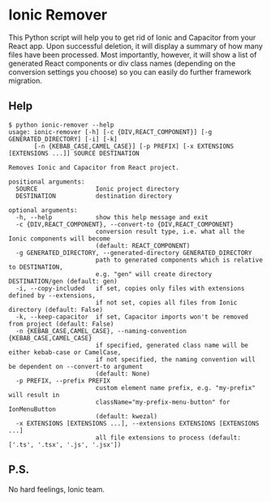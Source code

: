 # Ionic Remover

This Python script will help you to get rid of Ionic and Capacitor from your React app. Upon successful deletion, it
will display a summary of how many files have been processed. Most importantly, however, it will show a list of
generated React components or div class names (depending on the conversion settings you choose) so you can easily do
further framework migration.

## Help

```
$ python ionic-remover --help
usage: ionic-remover [-h] [-c {DIV,REACT_COMPONENT}] [-g GENERATED_DIRECTORY] [-i] [-k]
       [-n {KEBAB_CASE,CAMEL_CASE}] [-p PREFIX] [-x EXTENSIONS [EXTENSIONS ...]] SOURCE DESTINATION

Removes Ionic and Capacitor from React project.

positional arguments:
  SOURCE                Ionic project directory
  DESTINATION           destination directory

optional arguments:
  -h, --help            show this help message and exit
  -c {DIV,REACT_COMPONENT}, --convert-to {DIV,REACT_COMPONENT}
                        conversion result type, i.e. what all the Ionic components will become
                        (default: REACT_COMPONENT)
  -g GENERATED_DIRECTORY, --generated-directory GENERATED_DIRECTORY
                        path to generated components which is relative to DESTINATION,
                        e.g. "gen" will create directory DESTINATION/gen (default: gen)
  -i, --copy-included   if set, copies only files with extensions defined by --extensions,
                        if not set, copies all files from Ionic directory (default: False)
  -k, --keep-capacitor  if set, Capacitor imports won't be removed from project (default: False)
  -n {KEBAB_CASE,CAMEL_CASE}, --naming-convention {KEBAB_CASE,CAMEL_CASE}
                        if specified, generated class name will be either kebab-case or CamelCase,
                        if not specified, the naming convention will be dependent on --convert-to argument
                        (default: None)
  -p PREFIX, --prefix PREFIX
                        custom element name prefix, e.g. "my-prefix" will result in
                        className="my-prefix-menu-button" for IonMenuButton
                        (default: kwezal)
  -x EXTENSIONS [EXTENSIONS ...], --extensions EXTENSIONS [EXTENSIONS ...]
                        all file extensions to process (default: ['.ts', '.tsx', '.js', '.jsx'])

```

## P.S.

No hard feelings, Ionic team.